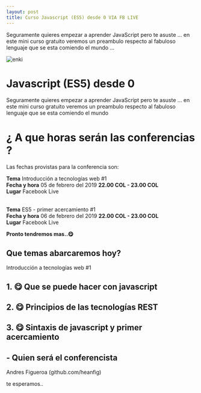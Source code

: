 ```yaml
---
layout: post
title: Curso Javascript (ES5) desde 0 VIA FB LIVE
---
```



Seguramente quieres empezar a aprender JavaScript pero te asuste ... en este mini curso gratuito veremos un preambulo respecto al fabuloso lenguaje que se esta comiendo el mundo ...

![enki](https://www.tutorialrepublic.com/lib/images/javascript-illustration.png)

# Javascript (ES5) desde 0 

Seguramente quieres empezar a aprender JavaScript pero te asuste ... en este mini curso gratuito veremos un preambulo respecto al fabuloso lenguaje que se esta comiendo el mundo 

# ¿ A que horas serán las conferencias ?

Las fechas provistas para la conferencia son:
 
**Tema** Introducción a tecnologías web #1<br />
**Fecha y hora** 05 de febrero del 2019 **22.00 COL - 23.00 COL**<br />
**Lugar** Facebook Live<br /><br />

**Tema** ES5 - primer acercamiento #1<br />
**Fecha y hora** 06 de febrero del 2019  **22.00 COL - 23.00 COL**<br />
**Lugar** Facebook Live<br />

**Pronto tendremos mas..😋**

## Que temas abarcaremos hoy?

 Introducción a tecnologías web #1

## 1. 😋 Que se puede hacer con javascript

## 2. 😋 Principios de las tecnologías REST

## 3. 😋 Sintaxis de javascript y primer acercamiento

## - Quien será el conferencista

 Andres Figueroa (github.com/heanfig)
 
 te esperamos.. 
